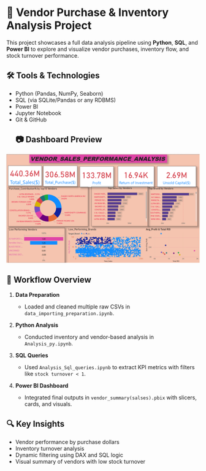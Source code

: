 # 🧠 Vendor Purchase & Inventory Analysis Project

This project showcases a full data analysis pipeline using **Python**, **SQL**, and **Power BI** to explore and visualize vendor purchases, inventory flow, and stock turnover performance.
## 🛠️ Tools & Technologies

- Python (Pandas, NumPy, Seaborn)
- SQL (via SQLite/Pandas or any RDBMS)
- Power BI
- Jupyter Notebook
- Git & GitHub
  ## 📷 Dashboard Preview

![Sales Insight Dashboard](./vendor_sales_performance.png)

## 🔄 Workflow Overview

1. **Data Preparation**  
   - Loaded and cleaned multiple raw CSVs in `data_importing_preparation.ipynb`.

2. **Python Analysis**  
   - Conducted inventory and vendor-based analysis in `Analysis_py.ipynb`.

3. **SQL Queries**  
   - Used `Analysis_Sql_queries.ipynb` to extract KPI metrics with filters like `stock turnover < 1`.

4. **Power BI Dashboard**  
   - Integrated final outputs in `vendor_summary(salses).pbix` with slicers, cards, and visuals.

## 🔍 Key Insights

- Vendor performance by purchase dollars
- Inventory turnover analysis
- Dynamic filtering using DAX and SQL logic
- Visual summary of vendors with low stock turnover

